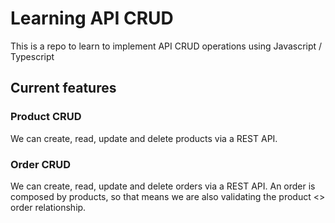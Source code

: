 # Learning API CRUD
This is a repo to learn to implement API CRUD operations using Javascript / Typescript

## Current features

### Product CRUD
We can create, read, update and delete products via a REST API.

### Order CRUD
We can create, read, update and delete orders via a REST API. An order is composed by products, so that means we are also validating the product <> order relationship.